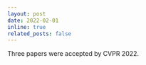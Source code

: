 ```yaml
---
layout: post
date: 2022-02-01
inline: true
related_posts: false
---
```


Three papers were accepted by CVPR 2022.
